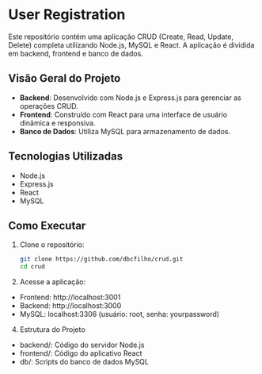 # User Registration

Este repositório contém uma aplicação CRUD (Create, Read, Update, Delete) completa utilizando Node.js, MySQL e React. A aplicação é dividida em backend, frontend e banco de dados.

## Visão Geral do Projeto

- **Backend**: Desenvolvido com Node.js e Express.js para gerenciar as operações CRUD.
- **Frontend**: Construído com React para uma interface de usuário dinâmica e responsiva.
- **Banco de Dados**: Utiliza MySQL para armazenamento de dados.

## Tecnologias Utilizadas

- Node.js
- Express.js
- React
- MySQL

## Como Executar

1. Clone o repositório:
   ```bash
   git clone https://github.com/dbcfilho/crud.git
   cd crud

3. Acesse a aplicação:
- Frontend: http://localhost:3001
- Backend: http://localhost:3000
- MySQL: localhost:3306 (usuário: root, senha: yourpassword)

4. Estrutura do Projeto
- backend/: Código do servidor Node.js
- frontend/: Código do aplicativo React
- db/: Scripts do banco de dados MySQL
